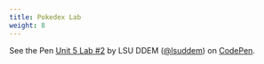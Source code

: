 ```yaml
---
title: Pokedex Lab
weight: 8
---
```

<p data-height="600" data-theme-id="33744" data-slug-hash="73a62ce009f630130798b49a655a3ef2" data-default-tab="js,result" data-user="lsuddem" data-pen-title="Unit 5 Lab #2" data-editable="true" class="codepen">See the Pen <a href="https://codepen.io/lsuddem/pen/JjpeRyG/73a62ce009f630130798b49a655a3ef2">Unit 5 Lab #2</a> by LSU DDEM (<a href="https://codepen.io/lsuddem">@lsuddem</a>) on <a href="https://codepen.io">CodePen</a>.</p>
<script async src="https://static.codepen.io/assets/embed/ei.js"></script>
